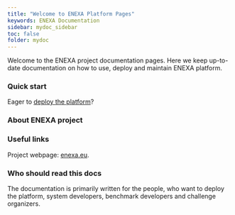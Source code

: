 ```yaml
---
title: "Welcome to ENEXA Platform Pages"
keywords: ENEXA Documentation
sidebar: mydoc_sidebar
toc: false
folder: mydoc
---
```


Welcome to the ENEXA project documentation pages.
Here we keep up-to-date documentation on how to use, deploy and maintain ENEXA platform.

### Quick start

Eager to [deploy the platform](/quick_guide.html)?

### About ENEXA project

### Useful links

Project webpage: [enexa.eu](https://enexa.eu/).

### Who should read this docs

The documentation is primarily written for the people, who want to deploy the platform, system developers, benchmark developers and challenge organizers.